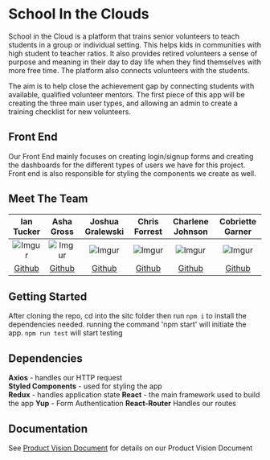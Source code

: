 
# School In the Clouds

School in the Cloud is a platform that trains senior volunteers to teach students in a group or individual setting. This helps kids in communities with high student to teacher ratios. It also provides retired volunteers a sense of purpose and meaning in their day to day life when they find themselves with more free time. The platform also connects volunteers with the students.

The aim is to help close the achievement gap by connecting students with available, qualified volunteer mentors. The first piece of this app will be creating the three main user types, and allowing an admin to create a training checklist for new volunteers.

## Front End

Our Front End mainly focuses on creating login/signup forms and creating the dashboards for the different types of users we have for this project. Front end is also responsible for styling the components we create as well.

##  Meet The Team

| Ian Tucker | Asha Gross | Joshua Gralewski | Chris Forrest | Charlene Johnson | Cobriette Garner |
|:--:|:--:|:--:|:--:|:--:|:--:|
|![Imgur](https://i.imgur.com/BD6cSkA.png)|![Imgur](https://i.imgur.com/35KSoYO.png)|![Imgur](https://i.imgur.com/IkXkmTr.jpg)|![Imgur](https://i.imgur.com/fFCNnrY.jpg)|![Imgur](https://i.imgur.com/dYiTREs.jpg)|![Imgur](https://i.imgur.com/fTxagWj.jpg)|
| [Github](https://github.com/Iandecisiv)|[Github](https://github.com/ashagross)|[Github](https://github.com/jgralews3)|  [Github](https://github.com/Chris-Forrest)  |[Github](https://github.com/charlene-johnson)|[Github](https://github.com/Cobrettie)

## Getting Started

After cloning the repo, cd into the sitc folder then run  `npm i` to install the dependencies needed. running the command 'npm start' will initiate the app.  `npm run test`  will start testing

## Dependencies

**Axios**  - handles our HTTP request  
**Styled Components**  - used for styling the app  
**Redux**  - handles application state 
**React**  - the main framework used to build the app 
**Yup** - Form Authentication
**React-Router** Handles our routes

## Documentation 

See  [Product Vision Document](https://docs.google.com/document/d/1GMZxWpa89wWbfL-hQ887QK5dGVn8he1Xk4ZmV6bRPGU/edit)  for details on our Product Vision Document